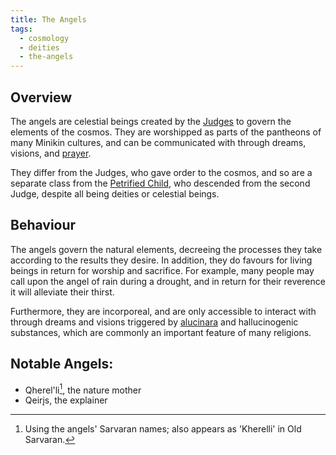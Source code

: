```yaml
---
title: The Angels
tags:
  - cosmology
  - deities
  - the-angels
---
```

## Overview
The angels are celestial beings created by the [Judges](cosmology/celestial-beings/the-judges.md) to govern the elements of the cosmos. They are worshipped as parts of the pantheons of many Minikin cultures, and can be communicated with through dreams, visions, and [prayer](cosmology/prayer.md).

They differ from the Judges, who gave order to the cosmos, and so are a separate class from the [Petrified Child](cosmology/celestial-beings/the-petrified-child.md), who descended from the second Judge, despite all being deities or celestial beings.
## Behaviour
The angels govern the natural elements, decreeing the processes they take according to the results they desire. In addition, they do favours for living beings in return for worship and sacrifice. For example, many people may call upon the angel of rain during a drought, and in return for their reverence it will alleviate their thirst.

Furthermore, they are incorporeal, and are only accessible to interact with through dreams and visions triggered by [alucinara](cosmology/alucinara.md) and hallucinogenic substances, which are commonly an important feature of many religions.
## Notable Angels:
 - Qherel'li[^1], the nature mother
 - Qeirįs, the explainer

[^1]: Using the angels' Sarvaran names; also appears as 'Kherelli' in Old Sarvaran.